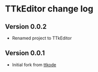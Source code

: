 # TTkEditor change log

## Version 0.0.2

- Renamed project to TTkEditor


## Version 0.0.1

- Initial fork from [ttkode](https://github.com/ceccopierangiolieugenio/ttkode/blob/main/README.md)
